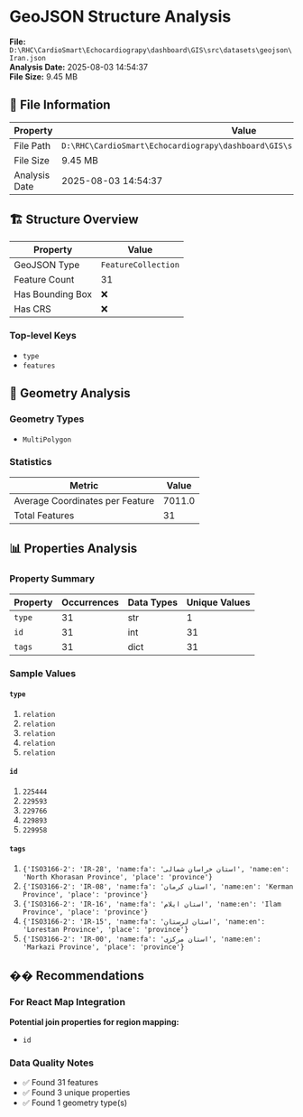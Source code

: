 # GeoJSON Structure Analysis

**File:** `D:\RHC\CardioSmart\Echocardiograpy\dashboard\GIS\src\datasets\geojson\Iran.json`  
**Analysis Date:** 2025-08-03 14:54:37  
**File Size:** 9.45 MB

## 📁 File Information

| Property | Value |
|----------|-------|
| File Path | `D:\RHC\CardioSmart\Echocardiograpy\dashboard\GIS\src\datasets\geojson\Iran.json` |
| File Size | 9.45 MB |
| Analysis Date | 2025-08-03 14:54:37 |

## 🏗️ Structure Overview

| Property | Value |
|----------|-------|
| GeoJSON Type | `FeatureCollection` |
| Feature Count | 31 |
| Has Bounding Box | ❌ |
| Has CRS | ❌ |

### Top-level Keys

- `type`
- `features`

## 📐 Geometry Analysis

### Geometry Types

- `MultiPolygon`

### Statistics

| Metric | Value |
|--------|-------|
| Average Coordinates per Feature | 7011.0 |
| Total Features | 31 |

## 📊 Properties Analysis

### Property Summary

| Property | Occurrences | Data Types | Unique Values |
|----------|-------------|------------|---------------|
| `type` | 31 | str | 1 |
| `id` | 31 | int | 31 |
| `tags` | 31 | dict | 31 |

### Sample Values

#### `type`

1. `relation`
2. `relation`
3. `relation`
4. `relation`
5. `relation`

#### `id`

1. `225444`
2. `229593`
3. `229766`
4. `229893`
5. `229958`

#### `tags`

1. `{'ISO3166-2': 'IR-28', 'name:fa': 'استان خراسان شمالی', 'name:en': 'North Khorasan Province', 'place': 'province'}`
2. `{'ISO3166-2': 'IR-08', 'name:fa': 'استان کرمان', 'name:en': 'Kerman Province', 'place': 'province'}`
3. `{'ISO3166-2': 'IR-16', 'name:fa': 'استان ایلام', 'name:en': 'Ilam Province', 'place': 'province'}`
4. `{'ISO3166-2': 'IR-15', 'name:fa': 'استان لرستان', 'name:en': 'Lorestan Province', 'place': 'province'}`
5. `{'ISO3166-2': 'IR-00', 'name:fa': 'استان مرکزی', 'name:en': 'Markazi Province', 'place': 'province'}`

## �� Recommendations

### For React Map Integration

**Potential join properties for region mapping:**

- `id`

### Data Quality Notes

- ✅ Found 31 features
- ✅ Found 3 unique properties
- ✅ Found 1 geometry type(s)
